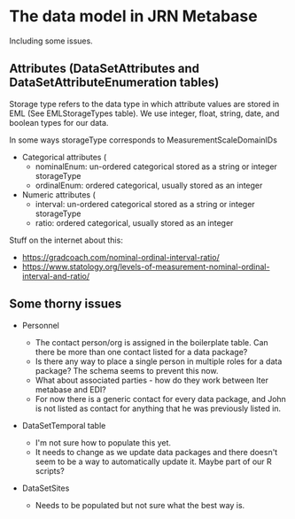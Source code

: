 # The data model in JRN Metabase

Including some issues.

## Attributes (DataSetAttributes and DataSetAttributeEnumeration tables)

Storage type refers to the data type in which attribute values are stored in EML (See EMLStorageTypes table). We use integer, float, string, date, and boolean types for our data.

In some ways storageType corresponds to MeasurementScaleDomainIDs

* Categorical attributes (
    - nominalEnum: un-ordered categorical stored as a string or integer storageType
    - ordinalEnum: ordered categorical, usually stored as an integer
* Numeric attributes (
    - interval: un-ordered categorical stored as a string or integer storageType
    - ratio: ordered categorical, usually stored as an integer

Stuff on the internet about this:

* https://gradcoach.com/nominal-ordinal-interval-ratio/
* https://www.statology.org/levels-of-measurement-nominal-ordinal-interval-and-ratio/

## Some thorny issues

* Personnel
    - The contact person/org is assigned in the boilerplate table. Can there be more than one contact listed for a data package?
    - Is there any way to place a single person in multiple roles for a data package? The schema seems to prevent this now.
    - What about associated parties - how do they work between lter metabase and EDI?
    - For now there is a generic contact for every data package, and John is not listed as contact for anything that he was previously listed in.

* DataSetTemporal table
    - I'm not sure how to populate this yet.
    - It needs to change as we update data packages and there doesn't seem to be a way to automatically update it. Maybe part of our R scripts?

* DataSetSites
    - Needs to be populated but not sure what the best way is.
